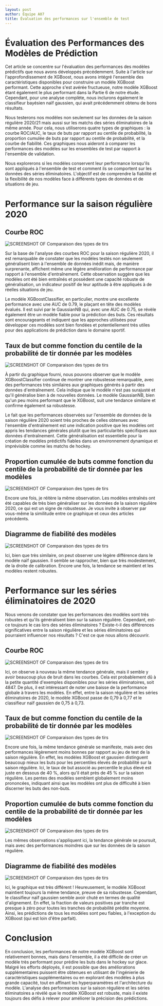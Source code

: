 ```yaml
---
layout: post
author: Équipe A07
title: Évaluation des performances sur l'ensemble de test
---
```


<style>
  #plot-container {
    justify-content: center;
    align-items: center;
    width: 60vw; 
    height: 60vh;
    margin-bottom: 0px;
  }

  table {
    width: 100%;
    border-collapse: collapse;
  }


  td, th {
    border: 1px solid #dddddd;
    text-align: left;
    padding: 8px;
  }

</style>

# Évaluation des Performances des Modèles de Prédiction

Cet article se concentre sur l'évaluation des performances des modèles prédictifs que nous avons développés précédemment. Suite à l'article sur l'approfondissement de XGBoost, nous avons intégré l'ensemble des caractéristiques disponibles pour construire un modèle XGBoost performant. Cette approche s'est avérée fructueuse, notre modèle XGBoost étant également le plus performant dans la Partie 6 de notre étude. Cependant, pour une analyse complète, nous inclurons également le classifieur bayésien naïf gaussien, qui avait précédemment obtenu de bons résultats.

Nous testerons nos modèles non seulement sur les données de la saison régulière 2020/21 mais aussi sur les matchs des séries éliminatoires de la même année. Pour cela, nous utiliserons quatre types de graphiques : la courbe ROC/AUC, le taux de buts par rapport au centile de probabilité, la proportion cumulée de buts par rapport au centile de probabilité, et la courbe de fiabilité. Ces graphiques nous aideront à comparer les performances des modèles sur les ensembles de test par rapport à l'ensemble de validation.

Nous explorerons si les modèles conservent leur performance lorsqu'ils sont appliqués à l'ensemble de test et comment ils se comportent sur les données des séries éliminatoires. L'objectif est de comprendre la fiabilité et la flexibilité de nos modèles face à différents types de données et de situations de jeu.

# Performance sur la saison régulière 2020 

## Courbe ROC
![SCREENSHOT OF Comparaison des types de tirs](test_eval/regular_season/2023-10-08-ROC_curves_None.png)

Sur la base de l'analyse des courbes ROC pour la saison régulière 2020, il est remarquable de constater que les modèles testés non seulement généralisent bien à l'ensemble de données inédit mais, de manière surprenante, affichent même une légère amélioration de performance par rapport à l'ensemble d'entraînement. Cette observation suggère que les modèles ont été bien entraînés et possèdent une capacité robuste de généralisation, un indicateur positif de leur aptitude à être appliqués à de réelles situations de jeu.

Le modèle XGBoostClassifier, en particulier, montre une excellente performance avec une AUC de 0.79, le plaçant en tête des modèles évalués. Il est suivi par le GaussianNB qui, avec une AUC de 0.75, se révèle également être un modèle fiable pour la prédiction des buts. Ces résultats sont encourageants et indiquent que les approches utilisées pour développer ces modèles sont bien fondées et potentiellement très utiles pour des applications de prédiction dans le domaine sportif.

## Taux de but comme fonction du centile de la probabilité de tir donnée par les modèles
![SCREENSHOT OF Comparaison des types de tirs](test_eval/regular_season/2023-10-08-ratio_goal_percentile_curves_None.png)

À partir du graphique fourni, nous pouvons observer que le modèle XGBoostClassifier continue de montrer une robustesse remarquable, avec des performances très similaires aux graphiques générés à partir des données d'entraînement. Cela indique que le modèle n'est pas surajusté et qu'il généralise bien à de nouvelles données. Le modèle GaussianNB, bien qu'un peu moins performant que le XGBoost, suit une tendance similaire et confirme également sa robustesse.

Le fait que les performances observées sur l'ensemble de données de la saison régulière 2020 soient très proches de celles obtenues avec l'ensemble d'entraînement est une indication positive que les modèles ont appris les tendances générales plutôt que les particularités spécifiques aux données d'entraînement. Cette généralisation est essentielle pour la création de modèles prédictifs fiables dans un environnement dynamique et imprévisible comme les matchs de hockey.

## Proportion cumulée de buts comme fonction du centile de la probabilité de tir donnée par les modèles
![SCREENSHOT OF Comparaison des types de tirs](test_eval/regular_season/2023-10-08-proportion_goal_percentile_curves_None.png)

Encore une fois, je réitère la même observation. Les modèles entraînés ont été capables de très bien généraliser sur les données de la saison régulière 2020, ce qui est un signe de robustesse. Je vous invite à observer par vous-même la similitude entre ce graphique et ceux des articles précédents.

## Diagramme de fiabilité des modèles
![SCREENSHOT OF Comparaison des types de tirs](test_eval/regular_season/2023-10-08-calibration_curves_None.png)

Ici, bien que très similaire, on peut observer une légère différence dans le modèle naïf gaussien. Il semble se rapprocher, bien que très modestement, de la droite de calibration. Encore une fois, la tendance se maintient et les modèles restent robustes.

# Performance sur les séries éliminatoires de 2020

Nous venons de constater que les performances des modèles sont très robustes et qu'ils généralisent bien sur la saison régulière. Cependant, est-ce toujours le cas lors des séries éliminatoires ? Existe-t-il des différences significatives entre la saison régulière et les séries éliminatoires qui pourraient influencer nos résultats ? C'est ce que nous allons découvrir.

## Courbe ROC
![SCREENSHOT OF Comparaison des types de tirs](test_eval/playoffs/2023-10-08-ROC_curves_None.png)

Ici, on observe à nouveau la même tendance générale, mais il semble y avoir beaucoup plus de bruit dans les courbes. Cela est probablement dû à la petite quantité d'exemples disponibles pour les séries éliminatoires, soit 4847. De plus, il est intéressant de noter une baisse de la performance globale à travers les modèles. En effet, entre la saison régulière et les séries éliminatoires de 2020, le modèle XGBoost passe de 0,79 à 0,77 et le classifieur naïf gaussien de 0,75 à 0,73.

## Taux de but comme fonction du centile de la probabilité de tir donnée par les modèles
![SCREENSHOT OF Comparaison des types de tirs](test_eval/playoffs/2023-10-08-ratio_goal_percentile_curves_None.png)

Encore une fois, la même tendance générale se manifeste, mais avec des performances légèrement moins bonnes par rapport au jeu de test de la saison régulière. En effet, les modèles XGBoost et gaussien distinguent beaucoup mieux les buts pour les percentiles élevés de probabilité sur la saison régulière. Ici, le taux de but associé au percentile le plus élevé est juste en dessous de 40 %, alors qu'il était près de 45 % sur la saison régulière. Les pentes des modèles semblent globalement moins prononcées, indiquant ainsi que les modèles ont plus de difficulté à bien discerner les buts des non-buts.

## Proportion cumulée de buts comme fonction du centile de la probabilité de tir donnée par les modèles
![SCREENSHOT OF Comparaison des types de tirs](test_eval/playoffs/2023-10-08-proportion_goal_percentile_curves_None.png)

Les mêmes observations s'appliquent ici, la tendance générale se poursuit, mais avec des performances moindres que sur les données de la saison régulière.

## Diagramme de fiabilité des modèles
![SCREENSHOT OF Comparaison des types de tirs](test_eval/playoffs/2023-10-08-calibration_curves_None.png)

Ici, le graphique est très différent ! Heureusement, le modèle XGBoost maintient toujours la même tendance, preuve de sa robustesse. Cependant, le classifieur naïf gaussien semble avoir chuté en termes de qualité d'alignement. En effet, la fraction de valeurs positives par tranche est presque à zéro pour toutes les tranches de probabilité prédite moyenne. Ainsi, les prédictions de tous les modèles sont peu fiables, à l'exception du XGBoost (qui est loin d'être parfait). 

# Conclusion

En conclusion, les performances de notre modèle XGBoost sont relativement bonnes, mais dans l'ensemble, il a été difficile de créer un modèle très performant pour prédire les buts dans le hockey sur glace. Malgré les efforts déployés, il est possible que des améliorations supplémentaires puissent être obtenues en utilisant de l'ingénierie de caractéristiques supplémentaires ou en explorant des modèles à plus grande capacité, tout en affinant les hyperparamètres et l'architecture du modèle. L'analyse des performances sur la saison régulière et les séries éliminatoires a révélé que le modèle XGBoost est robuste, mais il existe toujours des défis à relever pour améliorer la précision des prédictions.